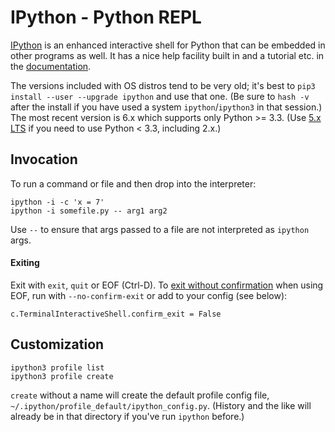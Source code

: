IPython - Python REPL
=====================

[IPython] is an enhanced interactive shell for Python that can be
embedded in other programs as well. It has a nice help facility
built in and a tutorial etc. in the [documentation].

The versions included with OS distros tend to be very old; it's best
to `pip3 install --user --upgrade ipython` and use that one. (Be sure
to `hash -v` after the install if you have used a system
`ipython`/`ipython3` in that session.) The most recent version is 6.x
which supports only Python >= 3.3. (Use [5.x LTS] if you need to use
Python < 3.3, including 2.x.)


Invocation
----------

To run a command or file and then drop into the interpreter:

    ipython -i -c 'x = 7'
    ipython -i somefile.py -- arg1 arg2

Use `--` to ensure that args passed to a file are not interpreted
as `ipython` args.

#### Exiting

Exit with `exit`, `quit` or EOF (Ctrl-D). To [exit without
confirmation][SO-ipexit] when using EOF, run with `--no-confirm-exit`
or add to your config (see below):

    c.TerminalInteractiveShell.confirm_exit = False


Customization
-------------

    ipython3 profile list
    ipython3 profile create

`create` without a name will create the default profile config file,
`~/.ipython/profile_default/ipython_config.py`. (History and the like
will already be in that directory if you've run `ipython` before.)


[IPython]: http://ipython.org/
[documentation]: http://ipython.readthedocs.io/en/stable/
[SO-ipexit]: https://stackoverflow.com/q/7438112/107294
[5.x LTS]: https://ipython.readthedocs.io/en/stable/whatsnew/version5.html
